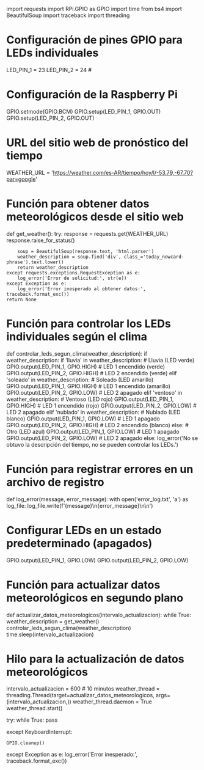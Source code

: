 import requests
import RPi.GPIO as GPIO
import time
from bs4 import BeautifulSoup
import traceback
import threading

# Configuración de pines GPIO para LEDs individuales
LED_PIN_1 = 23
LED_PIN_2 = 24  # 

# Configuración de la Raspberry Pi
GPIO.setmode(GPIO.BCM)
GPIO.setup(LED_PIN_1, GPIO.OUT)
GPIO.setup(LED_PIN_2, GPIO.OUT)

# URL del sitio web de pronóstico del tiempo
WEATHER_URL = 'https://weather.com/es-AR/tiempo/hoy/l/-53.79,-67.70?par=google'

# Función para obtener datos meteorológicos desde el sitio web
def get_weather():
    try:
        response = requests.get(WEATHER_URL)
        response.raise_for_status()

        soup = BeautifulSoup(response.text, 'html.parser')
        weather_description = soup.find('div', class_='today_nowcard-phrase').text.lower() 
        return weather_description
    except requests.exceptions.RequestException as e:
        log_error('Error de solicitud:', str(e))
    except Exception as e:
        log_error('Error inesperado al obtener datos:', traceback.format_exc())
    return None

# Función para controlar los LEDs individuales según el clima
def controlar_leds_segun_clima(weather_description):
    if weather_description:
        if 'lluvia' in weather_description:
            # Lluvia (LED verde)
            GPIO.output(LED_PIN_1, GPIO.HIGH)  # LED 1 encendido (verde)
            GPIO.output(LED_PIN_2, GPIO.HIGH)  # LED 2 encendido (verde)
        elif 'soleado' in weather_description:
            # Soleado (LED amarillo)
            GPIO.output(LED_PIN_1, GPIO.HIGH)  # LED 1 encendido (amarillo)
            GPIO.output(LED_PIN_2, GPIO.LOW)   # LED 2 apagado
        elif 'ventoso' in weather_description:
            # Ventoso (LED rojo)
            GPIO.output(LED_PIN_1, GPIO.HIGH)  # LED 1 encendido (rojo)
            GPIO.output(LED_PIN_2, GPIO.LOW)   # LED 2 apagado
        elif 'nublado' in weather_description:
            # Nublado (LED blanco)
            GPIO.output(LED_PIN_1, GPIO.LOW)   # LED 1 apagado
            GPIO.output(LED_PIN_2, GPIO.HIGH)  # LED 2 encendido (blanco)
        else:
            # Otro (LED azul)
            GPIO.output(LED_PIN_1, GPIO.LOW)   # LED 1 apagado
            GPIO.output(LED_PIN_2, GPIO.LOW)   # LED 2 apagado
    else:
        log_error('No se obtuvo la descripción del tiempo, no se pueden controlar los LEDs.')

# Función para registrar errores en un archivo de registro
def log_error(message, error_message):
    with open('error_log.txt', 'a') as log_file:
        log_file.write(f'{message}\n{error_message}\n\n')

# Configurar LEDs en un estado predeterminado (apagados)
GPIO.output(LED_PIN_1, GPIO.LOW)
GPIO.output(LED_PIN_2, GPIO.LOW)

# Función para actualizar datos meteorológicos en segundo plano
def actualizar_datos_meteorologicos(intervalo_actualizacion):
    while True:
        weather_description = get_weather()
        controlar_leds_segun_clima(weather_description)
        time.sleep(intervalo_actualizacion)

# Hilo para la actualización de datos meteorológicos
intervalo_actualizacion = 600  # 10 minutos
weather_thread = threading.Thread(target=actualizar_datos_meteorologicos, args=(intervalo_actualizacion,))
weather_thread.daemon = True
weather_thread.start()

try:
    while True:
        pass 

except KeyboardInterrupt:

    GPIO.cleanup()
except Exception as e:
    log_error('Error inesperado:', traceback.format_exc())
